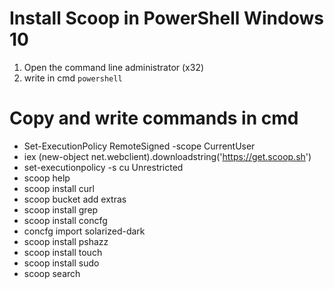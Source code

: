 # Install Scoop in PowerShell Windows 10
1. Open the command line administrator (x32)
2. write in cmd `powershell`

# Copy and write commands in cmd
* Set-ExecutionPolicy RemoteSigned -scope CurrentUser
* iex (new-object net.webclient).downloadstring('https://get.scoop.sh')
* set-executionpolicy -s cu Unrestricted
* scoop help
* scoop install curl
* scoop bucket add extras
* scoop install grep
* scoop install concfg
* concfg import solarized-dark
* scoop install pshazz
* scoop install touch
* scoop install sudo
* scoop search
